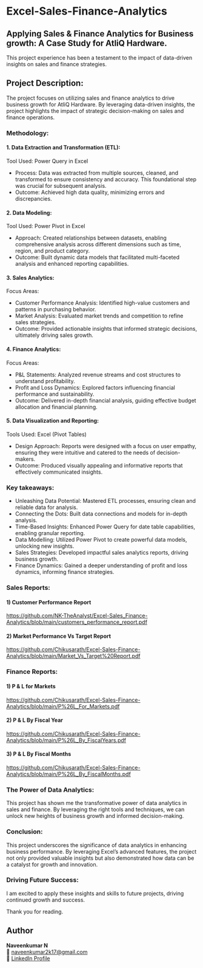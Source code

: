 # Excel-Sales-Finance-Analytics
## Applying Sales & Finance Analytics for Business growth: A Case Study for AtliQ Hardware.
This project experience has been a testament to the impact of data-driven insights on sales and finance strategies.

## Project Description:
The project focuses on utilizing sales and finance analytics to drive business growth for AtliQ Hardware. By leveraging data-driven insights, the project highlights the impact of strategic decision-making on sales and finance operations.

### Methodology:
#### 1. Data Extraction and Transformation (ETL):
Tool Used: Power Query in Excel
- Process: Data was extracted from multiple sources, cleaned, and transformed to ensure consistency and accuracy. This foundational step was crucial for subsequent analysis.
- Outcome: Achieved high data quality, minimizing errors and discrepancies.

#### 2. Data Modeling:
Tool Used: Power Pivot in Excel
- Approach: Created relationships between datasets, enabling comprehensive analysis across different dimensions such as time, region, and product category.
- Outcome: Built dynamic data models that facilitated multi-faceted analysis and enhanced reporting capabilities.

#### 3. Sales Analytics:
Focus Areas:
- Customer Performance Analysis: Identified high-value customers and patterns in purchasing behavior.
- Market Analysis: Evaluated market trends and competition to refine sales strategies.
- Outcome: Provided actionable insights that informed strategic decisions, ultimately driving sales growth.

#### 4. Finance Analytics:
Focus Areas:
- P&L Statements: Analyzed revenue streams and cost structures to understand profitability.
- Profit and Loss Dynamics: Explored factors influencing financial performance and sustainability.
- Outcome: Delivered in-depth financial analysis, guiding effective budget allocation and financial planning.

#### 5. Data Visualization and Reporting:
Tools Used: Excel (Pivot Tables)
- Design Approach: Reports were designed with a focus on user empathy, ensuring they were intuitive and catered to the needs of decision-makers.
- Outcome: Produced visually appealing and informative reports that effectively communicated insights.

### Key takeaways:
- Unleashing Data Potential: Mastered ETL processes, ensuring clean and reliable data for analysis.
- Connecting the Dots: Built data connections and models for in-depth analysis.
- Time-Based Insights: Enhanced Power Query for date table capabilities, enabling granular reporting.
- Data Modelling: Utilized Power Pivot to create powerful data models, unlocking new insights.
- Sales Strategies: Developed impactful sales analytics reports, driving business growth.
- Finance Dynamics: Gained a deeper understanding of profit and loss dynamics, informing finance strategies.

### Sales Reports:
#### 1) Customer Performance Report 
https://github.com/NK-TheAnalyst/Excel-Sales_Finance-Analytics/blob/main/customers_performance_report.pdf
#### 2) Market Performance Vs Target Report
https://github.com/Chikusarath/Excel-Sales-Finance-Analytics/blob/main/Market_Vs_Target%20Report.pdf

### Finance Reports:
#### 1) P & L for Markets
https://github.com/Chikusarath/Excel-Sales-Finance-Analytics/blob/main/P%26L_For_Markets.pdf
#### 2) P & L By Fiscal Year
https://github.com/Chikusarath/Excel-Sales-Finance-Analytics/blob/main/P%26L_By_FiscalYears.pdf
#### 3) P & L By Fiscal Months
https://github.com/Chikusarath/Excel-Sales-Finance-Analytics/blob/main/P%26L_By_FiscalMonths.pdf

### The Power of Data Analytics:
This project has shown me the transformative power of data analytics in sales and finance. By leveraging the right tools and techniques, we can unlock new heights of business growth and informed decision-making.

### Conclusion:
This project underscores the significance of data analytics in enhancing business performance. By leveraging Excel’s advanced features, the project not only provided valuable insights but also demonstrated how data can be a catalyst for growth and innovation.

### Driving Future Success:
I am excited to apply these insights and skills to future projects, driving continued growth and success. 

Thank you for reading.

## Author
**Naveenkumar N**  
📧 [naveenkumar2k17@gmail.com](mailto:naveenkumar2k17@gmail.com)  
🔗 [LinkedIn Profile](https://www.linkedin.com/in/naveen-kumar-n-095051195/)

